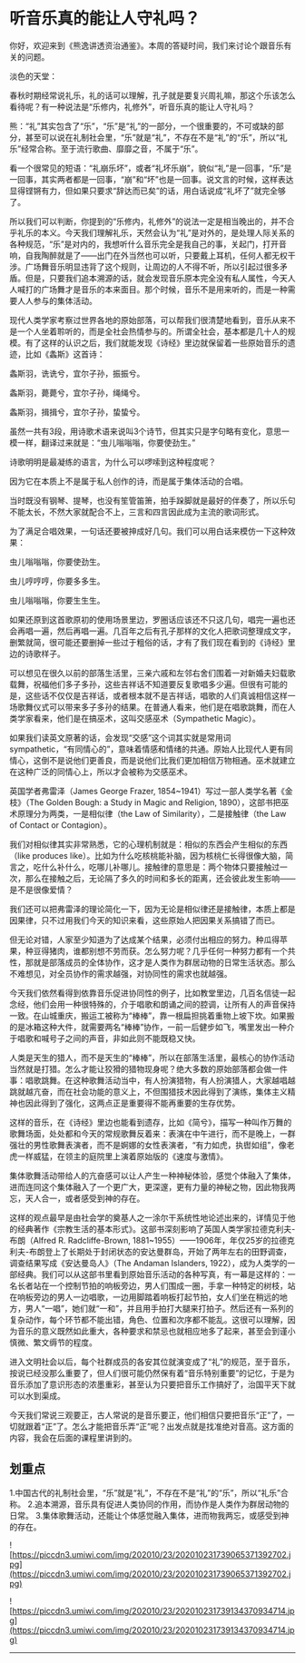 # 听音乐真的能让人守礼吗？

你好，欢迎来到《熊逸讲透资治通鉴》。本周的答疑时间，我们来讨论个跟音乐有关的问题。

淡色的天堂：

春秋时期经常说礼乐，礼的话可以理解，孔子就是要复兴周礼嘛，那这个乐该怎么看待呢？有一种说法是“乐修内，礼修外”，听音乐真的能让人守礼吗？

熊：“礼”其实包含了“乐”，“乐”是“礼”的一部分，一个很重要的，不可或缺的部分，甚至可以说在礼制社会里，“乐”就是“礼”，不存在不是“礼”的“乐”，所以“礼乐”经常合称。至于流行歌曲、靡靡之音，不属于“乐”。

看一个很常见的短语：“礼崩乐坏”，或者“礼坏乐崩”，貌似“礼”是一回事，“乐”是一回事，其实两者都是一回事，“崩”和“坏”也是一回事。说文言的时候，这样表达显得铿锵有力，但如果只要求“辞达而已矣”的话，用白话说成“礼坏了”就完全够了。

所以我们可以判断，你提到的“乐修内，礼修外”的说法一定是相当晚出的，并不合乎礼乐的本义。今天我们理解礼乐，天然会认为“礼”是对外的，是处理人际关系的各种规范，“乐”是对内的，我想听什么音乐完全是我自己的事，关起门，打开音响，自我陶醉就是了——出门在外当然也可以听，只要戴上耳机，任何人都无权干涉。广场舞音乐明显违背了这个规则，让周边的人不得不听，所以引起过很多矛盾。但是，只要我们追本溯源的话，就会发现音乐原本完全没有私人属性，今天人人喊打的广场舞才是音乐的本来面目。那个时候，音乐不是用来听的，而是一种需要人人参与的集体活动。

现代人类学家考察过世界各地的原始部落，可以帮我们很清楚地看到，音乐从来不是一个人坐着聆听的，而是全社会热情参与的。所谓全社会，基本都是几十人的规模。有了这样的认识之后，我们就能发现《诗经》里边就保留着一些原始音乐的遗迹，比如《螽斯》这首诗：

螽斯羽，诜诜兮，宜尔子孙，振振兮。

螽斯羽，薨薨兮，宜尔子孙，绳绳兮。

螽斯羽，揖揖兮，宜尔子孙，蛰蛰兮。

虽然一共有3段，用诗歌术语来说叫3个诗节，但其实只是字句略有变化，意思一模一样，翻译过来就是：“虫儿嗡嗡嗡，你要使劲生。”

诗歌明明是最凝练的语言，为什么可以啰嗦到这种程度呢？

因为它在本质上不是属于私人创作的诗，而是属于集体活动的合唱。

当时既没有钢琴、提琴，也没有笙管笛箫，拍手跺脚就是最好的伴奏了，所以乐句不能太长，不然大家就配合不上，三言和四言因此成为主流的歌词形式。

为了满足合唱效果，一句话还要被抻成好几句。我们可以用白话来模仿一下这种效果：

虫儿嗡嗡嗡，你要使劲生。

虫儿哼哼哼，你要多多生。

虫儿嗡嗡嗡，你要生生生。

如果还原到这首歌原初的使用场景里边，罗圈话应该还不只这几句，唱完一遍也还会再唱一遍，然后再唱一遍。几百年之后有孔子那样的文化人把歌词整理成文字，删繁就简，很可能还要删掉一些过于粗俗的话，才有了我们现在看到的《诗经》里边的诗歌样子。

可以想见在很久以前的部落生活里，三亲六戚和左邻右舍们围着一对新婚夫妇载歌载舞，祝福他们多子多孙，这些吉祥话不知道要反复歌唱多少遍。但很有可能的是，这些话不仅仅是吉祥话，或者根本就不是吉祥话，唱歌的人们真诚相信这样一场歌舞仪式可以带来多子多孙的结果。在普通人看来，他们是在唱歌跳舞，而在人类学家看来，他们是在搞巫术，这叫交感巫术（Sympathetic Magic）。

如果我们读英文原著的话，会发现“交感”这个词其实就是常用词sympathetic，“有同情心的”，意味着情感和情绪的共通。原始人比现代人更有同情心，这倒不是说他们更善良，而是说他们比我们更加相信万物相通。巫术就建立在这种广泛的同情心上，所以才会被称为交感巫术。

英国学者弗雷泽（James George Frazer, 1854~1941）写过一部人类学名著《金枝》（The Golden Bough: a Study in Magic and Religion, 1890），这部书把巫术原理分为两类，一是相似律（the Law of Similarity），二是接触律（the Law of Contact or Contagion）。

我们对相似律其实非常熟悉，它的心理机制就是：相似的东西会产生相似的东西（like produces like）。比如为什么吃核桃能补脑，因为核桃仁长得很像大脑，简言之，吃什么补什么，吃哪儿补哪儿。接触律的意思是：两个物体只要接触过一次，那么在接触之后，无论隔了多久的时间和多长的距离，还会彼此发生影响——是不是很像爱情？

我们还可以把弗雷泽的理论简化一下，因为无论是相似律还是接触律，本质上都是因果律，只不过用我们今天的知识来看，这些原始人把因果关系搞错了而已。

但无论对错，人家至少知道为了达成某个结果，必须付出相应的努力。种瓜得苹果，种豆得猪肉，谁都别想不劳而获。怎么努力呢？几乎任何一种努力都有一个共性，那就是部落成员的全体协作，这才是人类作为群居动物的日常生活状态。那么不难想见，对全员协作的需求越强，对协同性的需求也就越强。

今天我们依然看得到依靠音乐促进协同性的例子，比如教堂里边，几百名信徒一起念经，他们会用一种很特殊的，介于唱歌和朗诵之间的腔调，让所有人的声音保持一致。在山城重庆，搬运工被称为“棒棒”，靠一根扁担挑着重物上坡下坎。如果搬的是冰箱这种大件，就需要两名“棒棒”协作，一前一后健步如飞，嘴里发出一种介于唱歌和喊号子之间的声音，非如此则不能既稳又快。

人类是天生的猎人，而不是天生的“棒棒”，所以在部落生活里，最核心的协作活动当然就是打猎。怎么才能让狡猾的猎物现身呢？绝大多数的原始部落都会做一件事：唱歌跳舞。在这种歌舞活动当中，有人扮演猎物，有人扮演猎人，大家越唱越跳就越亢奋，而在社会功能的意义上，不但围猎技术因此得到了演练，集体主义精神也因此得到了强化，这两点正是重要得不能再重要的生存优势。

这样的音乐，在《诗经》里边也能看到遗存，比如《简兮》，描写一种叫作万舞的歌舞场面，处处都和今天的常规歌舞反着来：表演在中午进行，而不是晚上，一群强壮的男性歌舞表演者，而不是婀娜的女性表演者，“有力如虎，执辔如组”，像老虎一样威猛，在领主的庭院里上演着原始版的《速度与激情》。

集体歌舞活动带给人的亢奋感可以让人产生一种神秘体验，感觉个体融入了集体，进而连同这个集体融入了一个更广大，更深邃，更有力量的神秘之物，因此物我两忘，天人合一，或者感受到神的存在。

这样的观点最早是由社会学的奠基人之一涂尔干系统性地论述出来的，详情见于他的经典著作《宗教生活的基本形式》。这部书深刻影响了英国人类学家拉德克利夫-布朗（Alfred R. Radcliffe-Brown, 1881~1955）——1906年，年仅25岁的拉德克利夫-布朗登上了长期处于封闭状态的安达曼群岛，开始了两年左右的田野调查，调查结果写成《安达曼岛人》（The Andaman Islanders, 1922），成为人类学的一部经典。我们可以从这部书里看到原始音乐活动的各种写真，有一幕是这样的：一名长者站在一个控制节拍的响板旁边，男人们围成一圈，手拿一种特定的树枝，站在响板旁边的男人一边唱歌，一边用脚踏着响板打起节拍，女人们坐在稍远的地方，男人“一唱”，她们就“一和”，并且用手拍打大腿来打拍子。然后还有一系列的复杂动作，每个环节都不能出错，角色、位置和次序都不能乱。这很可以理解，因为音乐的意义既然如此重大，各种要求和禁忌也就相应地多了起来，甚至会到谨小慎微、繁文缛节的程度。

进入文明社会以后，每个社群成员的各安其位就演变成了“礼”的规范，至于音乐，按说已经没那么重要了，但人们很可能仍然保有着“音乐特别重要”的记忆，于是为音乐添加了意识形态的浓墨重彩，甚至认为只要把音乐工作搞好了，治国平天下就可以水到渠成。

今天我们常说三观要正，古人常说的是音乐要正，他们相信只要把音乐“正”了，一切就跟着“正”了。怎么才能把音乐弄“正”呢？出发点就是找准绝对音高。这方面的内容，我会在后面的课程里讲到的。

## 划重点

1.中国古代的礼制社会里，“乐”就是“礼”，不存在不是“礼”的“乐”，所以“礼乐”合称。
2.追本溯源，音乐具有促进人类协同的作用，而协作是人类作为群居动物的日常。
3.集体歌舞活动，还能让个体感觉融入集体，进而物我两忘，或感受到神的存在。

![https://piccdn3.umiwi.com/img/202010/23/202010231739065371392702.jpg](https://piccdn3.umiwi.com/img/202010/23/202010231739065371392702.jpg)

![https://piccdn3.umiwi.com/img/202010/23/202010231739134370934714.jpg](https://piccdn3.umiwi.com/img/202010/23/202010231739134370934714.jpg)

---

